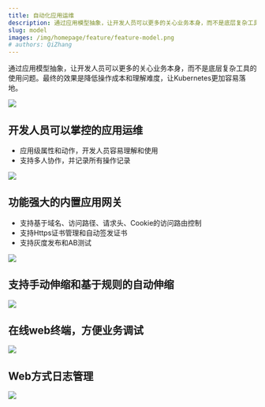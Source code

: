 ```yaml
---
title: 自动化应用运维
description: 通过应用模型抽象，让开发人员可以更多的关心业务本身，而不是底层复杂工具的使用问题。最终的效果是降低操作成本和理解难度，让Kubernetes更加容易落地
slug: model
images: /img/homepage/feature/feature-model.png
# authors: QiZhang
---
```


通过应用模型抽象，让开发人员可以更多的关心业务本身，而不是底层复杂工具的使用问题。最终的效果是降低操作成本和理解难度，让Kubernetes更加容易落地。

![](https://grstatic.oss-cn-shanghai.aliyuncs.com/case/2022/09/30/16644621224340.jpg)


## 开发人员可以掌控的应用运维
* 应用级属性和动作，开发人员容易理解和使用
* 支持多人协作，并记录所有操作记录

![](https://grstatic.oss-cn-shanghai.aliyuncs.com/case/2022/09/30/16644623245903.jpg)

##  功能强大的内置应用网关

* 支持基于域名、访问路径、请求头、Cookie的访问路由控制
* 支持Https证书管理和自动签发证书
* 支持灰度发布和AB测试

![](https://grstatic.oss-cn-shanghai.aliyuncs.com/case/2022/09/30/16644613711050.jpg)


## 支持手动伸缩和基于规则的自动伸缩

![](https://grstatic.oss-cn-shanghai.aliyuncs.com/case/2022/09/30/16644628129759.jpg)

## 在线web终端，方便业务调试

![](https://grstatic.oss-cn-shanghai.aliyuncs.com/case/2022/09/30/16644713801678.jpg)

## Web方式日志管理 


![](https://grstatic.oss-cn-shanghai.aliyuncs.com/case/2022/09/30/16644715044933.jpg)


